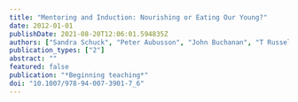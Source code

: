 ```yaml
---
title: "Mentoring and Induction: Nourishing or Eating Our Young?"
date: 2012-01-01
publishDate: 2021-08-20T12:06:01.594835Z
authors: ["Sandra Schuck", "Peter Aubusson", "John Buchanan", "T Russell"]
publication_types: ["2"]
abstract: ""
featured: false
publication: "*Beginning teaching*"
doi: "10.1007/978-94-007-3901-7_6"
---
```


